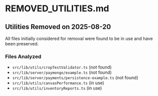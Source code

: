 # REMOVED_UTILITIES.md

## Utilities Removed on 2025-08-20

All files initially considered for removal were found to be in use and have been preserved.

### Files Analyzed
- `src/lib/utils/cropTestValidator.ts` (not found)
- `src/lib/server/paymongo/example.ts` (not found)
- `src/lib/server/payments/persistence-example.ts` (not found)
- `src/lib/utils/canvasPerformance.ts` (in use)
- `src/lib/utils/inventoryReports.ts` (in use)

